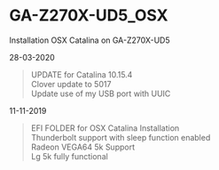 # GA-Z270X-UD5_OSX
Installation OSX Catalina on GA-Z270X-UD5

28-03-2020
>UPDATE for Catalina 10.15.4\
Clover update to 5017\
Update use of my USB port with UUIC


11-11-2019
>EFI FOLDER for OSX Catalina Installation\
Thunderbolt support with sleep function enabled\
Radeon VEGA64 5k Support\
Lg 5k fully functional

